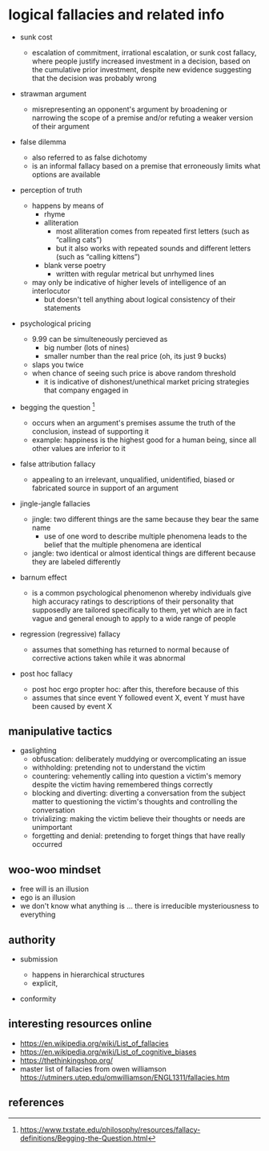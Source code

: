 # logical fallacies and related info

- sunk cost
  - escalation of commitment, irrational escalation, or sunk cost fallacy, where people justify increased investment 
    in a decision, based on the cumulative prior investment, despite new evidence suggesting that the decision was probably wrong

- strawman argument
  - misrepresenting an opponent's argument by broadening or narrowing the scope of a premise and/or refuting a weaker version of their argument

- false dilemma
  - also referred to as false dichotomy
  - is an informal fallacy based on a premise that erroneously limits what options are available

- perception of truth
  - happens by means of
    - rhyme
    - alliteration
      - most alliteration comes from repeated first letters (such as “calling cats”)
      - but it also works with repeated sounds and different letters (such as “calling kittens”)
    - blank verse poetry
      - written with regular metrical but unrhymed lines
  - may only be indicative of higher levels of intelligence of an interlocutor
    - but doesn't tell anything about logical consistency of their statements

- psychological pricing
  - 9.99 can be simulteneously percieved as 
    - big number (lots of nines)
    - smaller number than the real price (oh, its just 9 bucks)
  - slaps you twice
  - when chance of seeing such price is above random threshold 
    - it is indicative of dishonest/unethical market pricing strategies that company engaged in

- begging the question [^1]
  - occurs when an argument's premises assume the truth of the conclusion, instead of supporting it
  - example: happiness is the highest good for a human being, since all other values are inferior to it

- false attribution fallacy
  - appealing to an irrelevant, unqualified, unidentified, biased or fabricated source in support of an argument

- jingle-jangle fallacies
  - jingle: two different things are the same because they bear the same name
    - use of one word to describe multiple phenomena leads to the belief that the multiple phenomena are identical
  - jangle: two identical or almost identical things are different because they are labeled differently

- barnum effect
  - is a common psychological phenomenon whereby individuals give high accuracy ratings to descriptions of their personality that supposedly are tailored specifically to them, yet which are in fact vague and general enough to apply to a wide range of people

- regression (regressive) fallacy
  - assumes that something has returned to normal because of corrective actions taken while it was abnormal

- post hoc fallacy
  - post hoc ergo propter hoc: after this, therefore because of this
  - assumes that since event Y followed event X, event Y must have been caused by event X


## manipulative tactics

- gaslighting
  - obfuscation: deliberately muddying or overcomplicating an issue
  - withholding: pretending not to understand the victim
  - countering: vehemently calling into question a victim's memory despite the victim having remembered things correctly
  - blocking and diverting: diverting a conversation from the subject matter to questioning the victim's thoughts and controlling the conversation
  - trivializing: making the victim believe their thoughts or needs are unimportant
  - forgetting and denial: pretending to forget things that have really occurred


## woo-woo mindset

- free will is an illusion
- ego is an illusion
- we don't know what anything is ... there is irreducible mysteriousness to everything


## authority

- submission
  - happens in hierarchical structures
  - explicit, 

- conformity


## interesting resources online

- https://en.wikipedia.org/wiki/List_of_fallacies
- https://en.wikipedia.org/wiki/List_of_cognitive_biases
- https://thethinkingshop.org/
- master list of fallacies from owen williamson https://utminers.utep.edu/omwilliamson/ENGL1311/fallacies.htm


## references

[^1]: https://www.txstate.edu/philosophy/resources/fallacy-definitions/Begging-the-Question.html